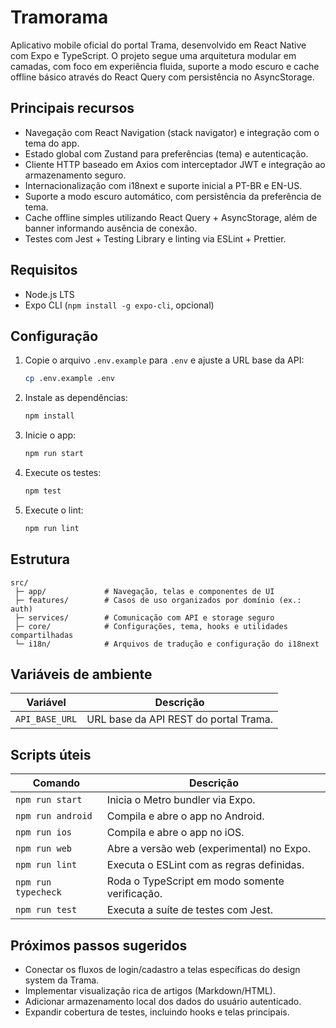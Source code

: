 # Tramorama

Aplicativo mobile oficial do portal Trama, desenvolvido em React Native com Expo e TypeScript. O projeto segue uma arquitetura modular em camadas, com foco em experiência fluida, suporte a modo escuro e cache offline básico através do React Query com persistência no AsyncStorage.

## Principais recursos

- Navegação com React Navigation (stack navigator) e integração com o tema do app.
- Estado global com Zustand para preferências (tema) e autenticação.
- Cliente HTTP baseado em Axios com interceptador JWT e integração ao armazenamento seguro.
- Internacionalização com i18next e suporte inicial a PT-BR e EN-US.
- Suporte a modo escuro automático, com persistência da preferência de tema.
- Cache offline simples utilizando React Query + AsyncStorage, além de banner informando ausência de conexão.
- Testes com Jest + Testing Library e linting via ESLint + Prettier.

## Requisitos

- Node.js LTS
- Expo CLI (`npm install -g expo-cli`, opcional)

## Configuração

1. Copie o arquivo `.env.example` para `.env` e ajuste a URL base da API:

   ```bash
   cp .env.example .env
   ```

2. Instale as dependências:

   ```bash
   npm install
   ```

3. Inicie o app:

   ```bash
   npm run start
   ```

4. Execute os testes:

   ```bash
   npm test
   ```

5. Execute o lint:

   ```bash
   npm run lint
   ```

## Estrutura

```
src/
 ├─ app/             # Navegação, telas e componentes de UI
 ├─ features/        # Casos de uso organizados por domínio (ex.: auth)
 ├─ services/        # Comunicação com API e storage seguro
 ├─ core/            # Configurações, tema, hooks e utilidades compartilhadas
 └─ i18n/            # Arquivos de tradução e configuração do i18next
```

## Variáveis de ambiente

| Variável        | Descrição                                 |
| --------------- | ----------------------------------------- |
| `API_BASE_URL`  | URL base da API REST do portal Trama.     |

## Scripts úteis

| Comando             | Descrição                                  |
| ------------------- | ------------------------------------------ |
| `npm run start`     | Inicia o Metro bundler via Expo.           |
| `npm run android`   | Compila e abre o app no Android.           |
| `npm run ios`       | Compila e abre o app no iOS.               |
| `npm run web`       | Abre a versão web (experimental) no Expo.  |
| `npm run lint`      | Executa o ESLint com as regras definidas.  |
| `npm run typecheck` | Roda o TypeScript em modo somente verificação. |
| `npm run test`      | Executa a suíte de testes com Jest.        |

## Próximos passos sugeridos

- Conectar os fluxos de login/cadastro a telas específicas do design system da Trama.
- Implementar visualização rica de artigos (Markdown/HTML).
- Adicionar armazenamento local dos dados do usuário autenticado.
- Expandir cobertura de testes, incluindo hooks e telas principais.
